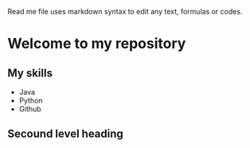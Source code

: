Read me file uses markdown syntax to edit any text, formulas or codes.

# Welcome to my repository
## My skills
- Java
- Python
- Github

## Secound level heading
